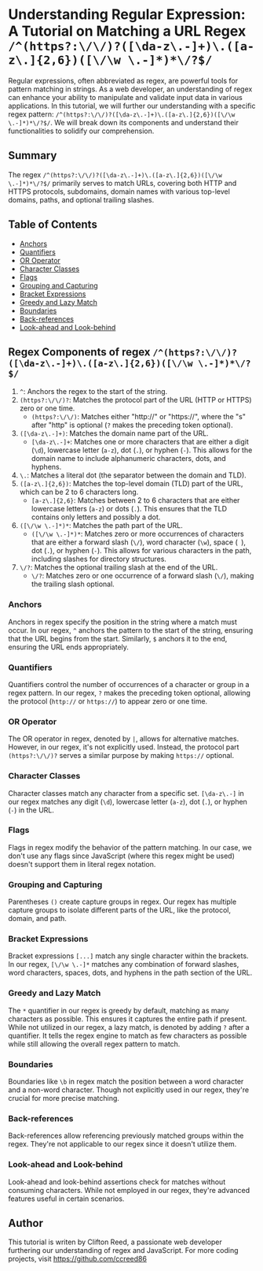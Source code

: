 # Understanding Regular Expression: A Tutorial on Matching a URL Regex `/^(https?:\/\/)?([\da-z\.-]+)\.([a-z\.]{2,6})([\/\w \.-]*)*\/?$/` 

Regular expressions, often abbreviated as regex, are powerful tools for pattern matching in strings. As a web developer, an understanding of regex can enhance your ability to manipulate and validate input data in various applications. In this tutorial, we will further our understanding with a specific regex pattern: `/^(https?:\/\/)?([\da-z\.-]+)\.([a-z\.]{2,6})([\/\w \.-]*)*\/?$/`. We will break down its components and understand their functionalities to solidify our comprehension.

## Summary

The regex `/^(https?:\/\/)?([\da-z\.-]+)\.([a-z\.]{2,6})([\/\w \.-]*)*\/?$/` primarily serves to match URLs, covering both HTTP and HTTPS protocols, subdomains, domain names with various top-level domains, paths, and optional trailing slashes.

## Table of Contents

- [Anchors](#anchors)
- [Quantifiers](#quantifiers)
- [OR Operator](#or-operator)
- [Character Classes](#character-classes)
- [Flags](#flags)
- [Grouping and Capturing](#grouping-and-capturing)
- [Bracket Expressions](#bracket-expressions)
- [Greedy and Lazy Match](#greedy-and-lazy-match)
- [Boundaries](#boundaries)
- [Back-references](#back-references)
- [Look-ahead and Look-behind](#look-ahead-and-look-behind)

## Regex Components of regex `/^(https?:\/\/)?([\da-z\.-]+)\.([a-z\.]{2,6})([\/\w \.-]*)*\/?$/`

1. `^`: Anchors the regex to the start of the string.
2. `(https?:\/\/)?`: Matches the protocol part of the URL (HTTP or HTTPS) zero or one time. 
   - `(https?:\/\/)`: Matches either "http://" or "https://", where the "s" after "http" is optional (`?` makes the preceding token optional).
3. `([\da-z\.-]+)`: Matches the domain name part of the URL.
   - `[\da-z\.-]+`: Matches one or more characters that are either a digit (`\d`), lowercase letter (`a-z`), dot (`.`), or hyphen (`-`). This allows for the domain name to include alphanumeric characters, dots, and hyphens.
4. `\.`: Matches a literal dot (the separator between the domain and TLD).
5. `([a-z\.]{2,6})`: Matches the top-level domain (TLD) part of the URL, which can be 2 to 6 characters long.
   - `[a-z\.]{2,6}`: Matches between 2 to 6 characters that are either lowercase letters (`a-z`) or dots (`.`). This ensures that the TLD contains only letters and possibly a dot.
6. `([\/\w \.-]*)*`: Matches the path part of the URL.
   - `([\/\w \.-]*)*`: Matches zero or more occurrences of characters that are either a forward slash (`\/`), word character (`\w`), space (` `), dot (`.`), or hyphen (`-`). This allows for various characters in the path, including slashes for directory structures.
7. `\/?`: Matches the optional trailing slash at the end of the URL.
   - `\/?`: Matches zero or one occurrence of a forward slash (`\/`), making the trailing slash optional.

### Anchors

Anchors in regex specify the position in the string where a match must occur. In our regex, `^` anchors the pattern to the start of the string, ensuring that the URL begins from the start. Similarly, `$` anchors it to the end, ensuring the URL ends appropriately. 

### Quantifiers

Quantifiers control the number of occurrences of a character or group in a regex pattern. In our regex, `?` makes the preceding token optional, allowing the protocol (`http://` or `https://`) to appear zero or one time.

### OR Operator

The OR operator in regex, denoted by `|`, allows for alternative matches. However, in our regex, it's not explicitly used. Instead, the protocol part `(https?:\/\/)?` serves a similar purpose by making `https://` optional.

### Character Classes

Character classes match any character from a specific set. `[\da-z\.-]` in our regex matches any digit (`\d`), lowercase letter (`a-z`), dot (`.`), or hyphen (`-`) in the URL.

### Flags

Flags in regex modify the behavior of the pattern matching. In our case, we don't use any flags since JavaScript (where this regex might be used) doesn't support them in literal regex notation.

### Grouping and Capturing

Parentheses `()` create capture groups in regex. Our regex has multiple capture groups to isolate different parts of the URL, like the protocol, domain, and path.

### Bracket Expressions

Bracket expressions `[...]` match any single character within the brackets. In our regex, `[\/\w \.-]*` matches any combination of forward slashes, word characters, spaces, dots, and hyphens in the path section of the URL.

### Greedy and Lazy Match

The `*` quantifier in our regex is greedy by default, matching as many characters as possible. This ensures it captures the entire path if present. While not utilized in our regex, a lazy match, is denoted by adding `?` after a quantifier. It tells the regex engine to match as few characters as possible while still allowing the overall regex pattern to match.

### Boundaries

Boundaries like `\b` in regex match the position between a word character and a non-word character. Though not explicitly used in our regex, they're crucial for more precise matching.

### Back-references

Back-references allow referencing previously matched groups within the regex. They're not applicable to our regex since it doesn't utilize them.

### Look-ahead and Look-behind

Look-ahead and look-behind assertions check for matches without consuming characters. While not employed in our regex, they're advanced features useful in certain scenarios.

## Author

This tutorial is writen by Clifton Reed, a passionate web developer furthering our understanding of regex and JavaScript. For more coding projects, visit https://github.com/ccreed86